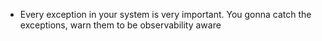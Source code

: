 * Every exception in your system is very important. You gonna catch the exceptions, warn them to be observability aware
